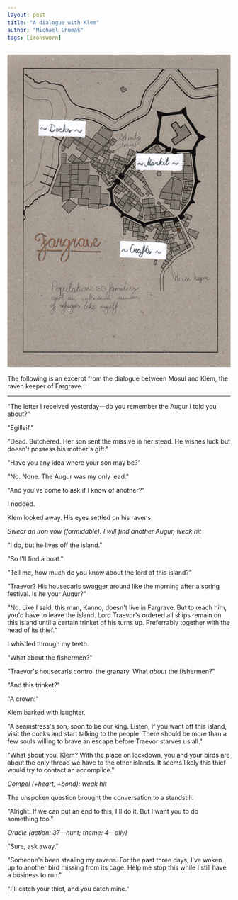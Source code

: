 ```yaml
---
layout: post
title: "A dialogue with Klem"
author: "Michael Chumak"
tags: [ironsworn]
---
```


![Map of Fargrave](/assets/images/FargraveMap.001.jpg)

The following is an excerpt from the dialogue between Mosul and Klem, the raven keeper of Fargrave.

---

"The letter I received yesterday—do you remember the Augur I told you about?"

"Egilleif."

"Dead. Butchered. Her son sent the missive in her stead. He wishes luck but doesn't possess his mother's gift."

<!-- more -->

"Have you any idea where your son may be?"

"No. None. The Augur was my only lead."

"And you've come to ask if I know of another?"

I nodded.

Klem looked away. His eyes settled on his ravens.

_Swear an iron vow (formidable): I will find another Augur, weak hit_

"I do, but he lives off the island."

"So I'll find a boat."

"Tell me, how much do you know about the lord of this island?"

"Traevor? His housecarls swagger around like the morning after a spring festival. Is he your Augur?"

"No. Like I said, this man, Kanno, doesn't live in Fargrave. But to reach him, you'd have to leave the island. Lord Traevor's ordered all ships remain on this island until a certain trinket of his turns up. Preferrably together with the head of its thief."

I whistled through my teeth.

"What about the fishermen?"

"Traevor's housecarls control the granary. What _about_ the fishermen?"

"And this trinket?"

"A crown!"

Klem barked with laughter.

"A seamstress's son, soon to be our king. Listen, if you want off this island, visit the docks and start talking to the people. There should be more than a few souls willing to brave an escape before Traevor starves us all."

"What about you, Klem? With the place on lockdown, you and your birds are about the only thread we have to the other islands. It seems likely this thief would try to contact an accomplice."

_Compel (+heart, +bond): weak hit_

The unspoken question brought the conversation to a standstill.

"Alright. If we can put an end to this, I'll do it. But I want you to do something too."

_Oracle (action: 37—hunt; theme: 4—ally)_

"Sure, ask away."

"Someone's been stealing my ravens. For the past three days, I've woken up to another bird missing from its cage. Help me stop this while I still have a business to run."

"I'll catch your thief, and you catch mine."